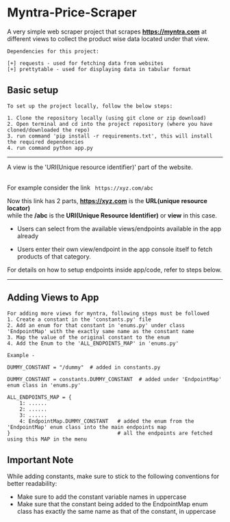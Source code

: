 # Myntra-Price-Scraper

A very simple web scraper project that scrapes **https://myntra.com** at different views
to collect the product wise data located under that view.


```
Dependencies for this project:

[+] requests - used for fetching data from websites
[+] prettytable - used for displaying data in tabular format
```

## Basic setup

```
To set up the project locally, follow the below steps:

1. Clone the repository locally (using git clone or zip download)
2. Open terminal and cd into the project repository (where you have cloned/downloaded the repo)
3. run command 'pip install -r requirements.txt', this will install the required dependencies
4. run command python app.py
```
<hr>
A view is the 'URI(Unique resource identifier)' part of the website.
<br><br>

For example consider the link ` https://xyz.com/abc`

Now this link has 2 parts, **https://xyz.com** is the **URL(unique resource locator)**
<br> while the **/abc** is the **URI(Unique Resource Identifier)** or **view** in this case.

- Users can select from the available views/endpoints available in the app already

- Users enter their own view/endpoint in the app console itself to fetch
products of that category.

For details on how to setup endpoints inside app/code, refer to steps below.

<hr>


## Adding Views to App
```
For adding more views for myntra, following steps must be followed
1. Create a constant in the 'constants.py' file
2. Add an enum for that constant in 'enums.py' under class 'EndpointMap' with the exactly same name as the constant name
3. Map the value of the original constant to the enum
4. Add the Enum to the 'ALL_ENDPOINTS_MAP' in 'enums.py'

Example - 

DUMMY_CONSTANT = "/dummy"  # added in constants.py

DUMMY_CONSTANT = constants.DUMMY_CONSTANT  # added under 'EndpointMap' enum class in 'enums.py'

ALL_ENDPOINTS_MAP = {
    1: ......
    2: ......
    3: ......
    4: EndpointMap.DUMMY_CONSTANT   # added the enum from the 'EndpointMap' enum class into the main endpoints map
}                                   # all the endpoints are fetched using this MAP in the menu

```
## Important Note

While adding constants, make sure to stick to the following conventions for better readability:
- Make sure to add the constant variable names in uppercase
- Make sure that the constant being added to the EndpointMap enum class has exactly the same name as that of the constant, in uppercase
 